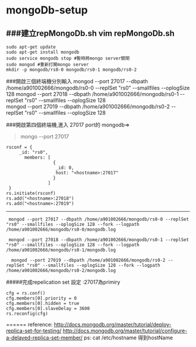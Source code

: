 # mongoDb-setup
###建立repMongoDb.sh
    vim repMongoDb.sh
------
    sudo apt-get update
    sudo apt-get install mongodb
    sudo service mongodb stop #暫時將mongo server關閉 
    sudo mongod #重新打開mongo server
    mkdir -p mongodb/rs0-0 mongodb/rs0-1 mongodb/rs0-2


###開啟三個終端機分別輸入
     mongod --port 27017 --dbpath /home/a901002666/mongodb/rs0-0 --replSet "rs0" --smallfiles --oplogSize 128 
     mongod --port 27018 --dbpath /home/a901002666/mongodb/rs0-1 --replSet "rs0" --smallfiles --oplogSize 128  
     mongod --port 27019 --dbpath /home/a901002666/mongodb/rs0-2 --replSet "rs0" --smallfiles --oplogSize 128 

###開啟第四個終端機,進入 27017 port的 mongodb=>
>mongo --port 27017

    rsconf = {
         _id: "rs0",
           members: [
                      {
                       _id: 0,
                       host: "<hostname>:27017"
                      }
                    ]
     }         
    rs.initiate(rsconf)
    rs.add("<hostname>:27018")
    rs.add("<hostname>:27019")
------
     mongod --port 27017 --dbpath /home/a901002666/mongodb/rs0-0 --replSet "rs0" --smallfiles --oplogSize 128 --fork --logpath  /home/a901002666/mongodb/rs0-0/mongodb.log
    
     mongod --port 27018 --dbpath /home/a901002666/mongodb/rs0-1 --replSet "rs0" --smallfiles --oplogSize 128 --fork --logpath  /home/a901002666/mongodb/rs0-1/mongodb.log
    
      mongod --port 27019 --dbpath /home/a901002666/mongodb/rs0-2 --replSet "rs0" --smallfiles --oplogSize 128 --fork --logpath  /home/a901002666/mongodb/rs0-2/mongodb.log

#####完成repelication set 設定 <hostname>:27017為primiry

    cfg = rs.conf()
    cfg.members[0].priority = 0
    cfg.members[0].hidden = true
    cfg.members[0].slaveDelay = 3600
    rs.reconfig(cfg)
======
reference:
http://docs.mongodb.org/master/tutorial/deploy-replica-set-for-testing/
http://docs.mongodb.org/master/tutorial/configure-a-delayed-replica-set-member/
ps:
cat /etc/hostname 得到hostName

